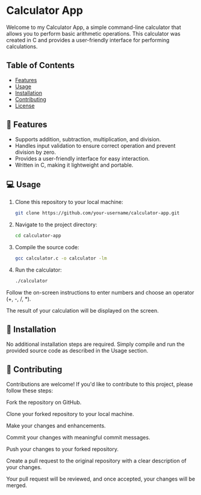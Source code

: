 # Calculator App

Welcome to my Calculator App, a simple command-line calculator that allows you to perform basic arithmetic operations. This calculator was created in C and provides a user-friendly interface for performing calculations.

## Table of Contents

- [Features](#features)
- [Usage](#usage)
- [Installation](#installation)
- [Contributing](#contributing)
- [License](#license)

## :star2: Features

- Supports addition, subtraction, multiplication, and division.
- Handles input validation to ensure correct operation and prevent division by zero.
- Provides a user-friendly interface for easy interaction.
- Written in C, making it lightweight and portable.

## :computer: Usage

1. Clone this repository to your local machine:

   ```bash
   git clone https://github.com/your-username/calculator-app.git
   
2. Navigate to the project directory:

   ```bash
   cd calculator-app

3. Compile the source code:

   ```bash
   gcc calculator.c -o calculator -lm

4. Run the calculator:

   ```bash
   ./calculator

Follow the on-screen instructions to enter numbers and choose an operator (+, -, /, *).

The result of your calculation will be displayed on the screen.

## :hammer: Installation
No additional installation steps are required. Simply compile and run the provided source code as described in the Usage section.

## :handshake: Contributing
Contributions are welcome! If you'd like to contribute to this project, please follow these steps:

Fork the repository on GitHub.

Clone your forked repository to your local machine.

Make your changes and enhancements.

Commit your changes with meaningful commit messages.

Push your changes to your forked repository.

Create a pull request to the original repository with a clear description of your changes.

Your pull request will be reviewed, and once accepted, your changes will be merged.
